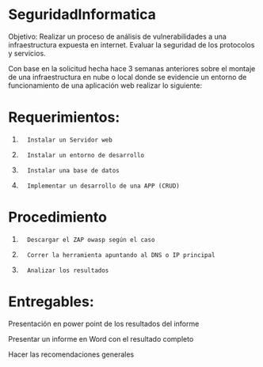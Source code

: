 # SeguridadInformatica
Objetivo: Realizar un proceso de análisis de vulnerabilidades a una infraestructura expuesta en internet. Evaluar la seguridad de los protocolos y servicios.

Con base en la solicitud hecha hace 3 semanas anteriores sobre el montaje de una infraestructura en nube o local donde se evidencie un entorno de funcionamiento de una aplicación web realizar lo siguiente:

# Requerimientos:

1.       Instalar un Servidor web

2.       Instalar un entorno de desarrollo

3.       Instalar una base de datos

4.       Implementar un desarrollo de una APP (CRUD)

# Procedimiento

1.       Descargar el ZAP owasp según el caso

2.       Correr la herramienta apuntando al DNS o IP principal

3.       Analizar los resultados

# Entregables:

Presentación en power point de los resultados del informe

Presentar un informe en Word con el resultado completo

Hacer las recomendaciones generales
